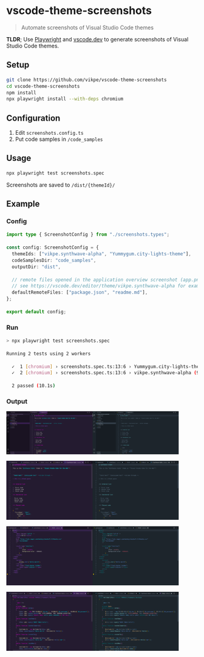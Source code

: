 # vscode-theme-screenshots

> Automate screenshots of Visual Studio Code themes

**TLDR**; Use [Playwright](https://playwright.dev/) and [vscode.dev](https://vscode.dev/) to generate screenshots of Visual Studio Code themes.

## Setup

```sh
git clone https://github.com/vikpe/vscode-theme-screenshots
cd vscode-theme-screenshots
npm install
npx playwright install --with-deps chromium
```

## Configuration

1. Edit `screenshots.config.ts`
2. Put code samples in `/code_samples`

## Usage

```sh
npx playwright test screenshots.spec
```

Screenshots are saved to `/dist/{themeId}/`

## Example

### Config

```ts
import type { ScreenshotConfig } from "./screenshots.types";

const config: ScreenshotConfig = {
  themeIds: ["vikpe.synthwave-alpha", "Yummygum.city-lights-theme"],
  codeSamplesDir: "code_samples",
  outputDir: "dist",

  // remote files opened in the application overview screenshot (app.png)
  // see https://vscode.dev/editor/theme/vikpe.synthwave-alpha for examples
  defaultRemoteFiles: ["package.json", "readme.md"],
};

export default config;
```

### Run

```sh
> npx playwright test screenshots.spec

Running 2 tests using 2 workers

  ✓  1 [chromium] › screenshots.spec.ts:13:6 › Yummygum.city-lights-theme (9.8s)
  ✓  2 [chromium] › screenshots.spec.ts:13:6 › vikpe.synthwave-alpha (9.7s)

  2 passed (10.1s)
```

### Output

<img src="./.github/sample_output/vikpe.synthwave-alpha/app.png" width="45%" /><img src="./.github/sample_output/Yummygum.city-lights-theme/app.png" width="45%" />

<img src="./.github/sample_output/vikpe.synthwave-alpha/markdown.md.png" width="45%" /><img src="./.github/sample_output/Yummygum.city-lights-theme/markdown.md.png" width="45%" />

<img src="./.github/sample_output/vikpe.synthwave-alpha/html.html.png" width="45%" /><img src="./.github/sample_output/Yummygum.city-lights-theme/html.html.png" width="45%" />

<img src="./.github/sample_output/vikpe.synthwave-alpha/php.php.png" width="45%" /><img src="./.github/sample_output/Yummygum.city-lights-theme/php.php.png" width="45%" />
